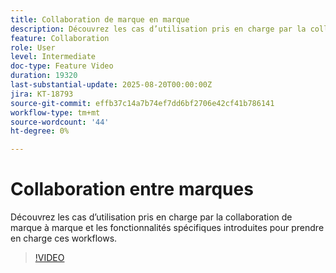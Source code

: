 ```yaml
---
title: Collaboration de marque en marque
description: Découvrez les cas d’utilisation pris en charge par la collaboration de marque à marque et les fonctionnalités spécifiques introduites pour prendre en charge ces workflows.
feature: Collaboration
role: User
level: Intermediate
doc-type: Feature Video
duration: 19320
last-substantial-update: 2025-08-20T00:00:00Z
jira: KT-18793
source-git-commit: effb37c14a7b74ef7dd6bf2706e42cf41b786141
workflow-type: tm+mt
source-wordcount: '44'
ht-degree: 0%

---
```



# Collaboration entre marques

Découvrez les cas d’utilisation pris en charge par la collaboration de marque à marque et les fonctionnalités spécifiques introduites pour prendre en charge ces workflows.

>[!VIDEO](https://video.tv.adobe.com/v/3470936/?learn=on&enablevpops)
